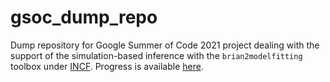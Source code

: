 # gsoc_dump_repo

Dump repository for Google Summer of Code 2021 project dealing with the support of the simulation-based inference with the `brian2modelfitting` toolbox under [INCF](https://www.incf.org/).
Progress is available [here](https://github.com/brian-team/brian2modelfitting/projects/1).
